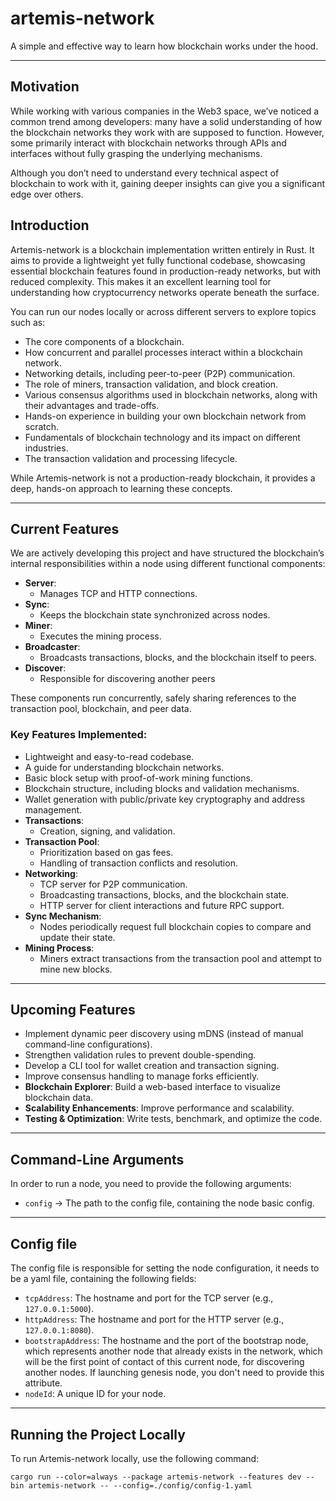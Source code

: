 # artemis-network

A simple and effective way to learn how blockchain works under the hood.

---

## Motivation

While working with various companies in the Web3 space, we’ve noticed a common trend among developers: many have a solid understanding of how the blockchain networks they work with are supposed to function. However, some primarily interact with blockchain networks through APIs and interfaces without fully grasping the underlying mechanisms.

Although you don’t need to understand every technical aspect of blockchain to work with it, gaining deeper insights can give you a significant edge over others.

## Introduction

Artemis-network is a blockchain implementation written entirely in Rust. It aims to provide a lightweight yet fully functional codebase, showcasing essential blockchain features found in production-ready networks, but with reduced complexity. This makes it an excellent learning tool for understanding how cryptocurrency networks operate beneath the surface.

You can run our nodes locally or across different servers to explore topics such as:
- The core components of a blockchain.
- How concurrent and parallel processes interact within a blockchain network.
- Networking details, including peer-to-peer (P2P) communication.
- The role of miners, transaction validation, and block creation.
- Various consensus algorithms used in blockchain networks, along with their advantages and trade-offs.
- Hands-on experience in building your own blockchain network from scratch.
- Fundamentals of blockchain technology and its impact on different industries.
- The transaction validation and processing lifecycle.

While Artemis-network is not a production-ready blockchain, it provides a deep, hands-on approach to learning these concepts.

---

## Current Features

We are actively developing this project and have structured the blockchain’s internal responsibilities within a node using different functional components:

- **Server**:
  - Manages TCP and HTTP connections.
- **Sync**:
  - Keeps the blockchain state synchronized across nodes.
- **Miner**:
  - Executes the mining process.
- **Broadcaster**:
  - Broadcasts transactions, blocks, and the blockchain itself to peers.
- **Discover**:
  - Responsible for discovering another peers

These components run concurrently, safely sharing references to the transaction pool, blockchain, and peer data.

### Key Features Implemented:
- Lightweight and easy-to-read codebase.
- A guide for understanding blockchain networks.
- Basic block setup with proof-of-work mining functions.
- Blockchain structure, including blocks and validation mechanisms.
- Wallet generation with public/private key cryptography and address management.
- **Transactions**:
  - Creation, signing, and validation.
- **Transaction Pool**:
  - Prioritization based on gas fees.
  - Handling of transaction conflicts and resolution.
- **Networking**:
  - TCP server for P2P communication.
  - Broadcasting transactions, blocks, and the blockchain state.
  - HTTP server for client interactions and future RPC support.
- **Sync Mechanism**:
  - Nodes periodically request full blockchain copies to compare and update their state.
- **Mining Process**:
  - Miners extract transactions from the transaction pool and attempt to mine new blocks.

---

## Upcoming Features

- Implement dynamic peer discovery using mDNS (instead of manual command-line configurations).
- Strengthen validation rules to prevent double-spending.
- Develop a CLI tool for wallet creation and transaction signing.
- Improve consensus handling to manage forks efficiently.
- **Blockchain Explorer**: Build a web-based interface to visualize blockchain data.
- **Scalability Enhancements**: Improve performance and scalability.
- **Testing & Optimization**: Write tests, benchmark, and optimize the code.

---

## Command-Line Arguments

In order to run a node, you need to provide the following arguments:

- `config` → The path to the config file, containing the node basic config.

---

## Config file

The config file is responsible for setting the node configuration, it needs to be a yaml file, containing the
following fields:

- `tcpAddress`: The hostname and port for the TCP server (e.g., `127.0.0.1:5000`).
- `httpAddress`: The hostname and port for the HTTP server (e.g., `127.0.0.1:8080`).
- `bootstrapAddress`: The hostname and the port of the bootstrap node, which represents another node that already exists 
in the network, which will be the first point of contact of this current node, for discovering another nodes. If launching 
genesis node, you don't need to provide this attribute.
- `nodeId`: A unique ID for your node.

---

## Running the Project Locally

To run Artemis-network locally, use the following command:

```shell
cargo run --color=always --package artemis-network --features dev --bin artemis-network -- --config=./config/config-1.yaml
```
